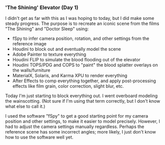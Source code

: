 ### 'The Shining' Elevator (Day 1)

I didn't get as far with this as I was hoping to today, but I did make some steady progress.
The purpose is to recreate an iconic scene from the films "The Shining" and "Doctor Sleep"
using:

  - fSpy to infer camera position, rotation, and other settings from the reference image
  - Houdini to block out and eventually model the scene
  - Adobe Painter to texture everything
  - Houdini FLIP to simulate the blood flooding out of the elevator
  - Houdini TOPS/PDG and COPS to "paint" the blood splatter overlays on the walls/furniture
  - MaterialX, Solaris, and Karma XPU to render everything
  - After Effects to comp everything together, and apply post-processing effects like film
    grain, color correction, slight blur, etc.

Today I'm just starting to block everything out. I went overboard modeling the wainscotting.
(Not sure if I'm using that term correctly, but I don't know what else to call it.)

I used the software "fSpy" to get a good starting point for my camera position and other
settings, to make it easier to model precisely. However, I had to adjust the camera settings
manually regardless. Perhaps the reference scene has some incorrect angles; more likely, I
just don't know how to use the software well yet.

